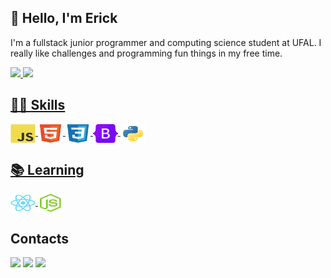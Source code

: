 ## 🙂 Hello, I'm Erick

I'm a fullstack junior programmer and computing science student at UFAL. I really like challenges and programming fun things in my free time.

<a href="https://github.com/erickmacena1">
  <div>
    <img height="180em" src="https://github-readme-stats.vercel.app/api?username=erickmacena1&show_icons=true&theme=gruvbox&include_all_commits=true&count_private=true"/>
    <img height="180em" src="https://github-readme-stats.vercel.app/api/top-langs/?username=erickmacena1&langs_count=7&theme=gruvbox"/>
  </div>
  
  ## 🐱‍👤 Skills
  
  <div style="display: inline_block">
    <img align="center" alt="JS ICON" height="30" width="40" src="https://raw.githubusercontent.com/devicons/devicon/master/icons/javascript/javascript-original.svg"/>
    <img align="center" alt="HTML5 ICON" height="30" width="40" src="https://raw.githubusercontent.com/devicons/devicon/master/icons/html5/html5-original.svg"/>
    <img align="center" alt="CSS3 ICON" height="30" width="40" src="https://raw.githubusercontent.com/devicons/devicon/master/icons/css3/css3-original.svg"/>
    <img align="center" alt="BOOTSTRAP ICON" height="30" width="40" src="https://raw.githubusercontent.com/devicons/devicon/master/icons/bootstrap/bootstrap-original.svg"/>
    <img align="center" alt="PYTHON ICON" height="30" width="40" src="https://raw.githubusercontent.com/devicons/devicon/master/icons/python/python-original.svg"/>
  </div>

  ## 📚 Learning
  <div style="display: inline_block">
    <img align="center" alt="JS ICON" height="30" width="40" src="https://raw.githubusercontent.com/devicons/devicon/master/icons/react/react-original.svg"/>
    <img align="center" alt="JS ICON" height="30" width="40" src="https://raw.githubusercontent.com/devicons/devicon/master/icons/nodejs/nodejs-original.svg"/>
  </div>
  </a>
  
  ## Contacts 
  
  <div>
    <a href="https://linkedin/in/erickmacena/" target="_blank"><img src="https://img.shields.io/badge/LinkedIn-0077B5?style=for-the-badge&logo=linkedin&logoColor=white" target="_blank"></a>
  <a href="mailto:erickmacena2@gmail.com"><img src="https://img.shields.io/badge/Gmail-D14836?style=for-the-badge&logo=gmail&logoColor=white" target="_blank"></a>
  <a href="https://instagram.com/erick.macena1/" target="_blank"><img src="https://img.shields.io/badge/Instagram-E4405F?style=for-the-badge&logo=instagram&logoColor=white" target="_blank"></a>
  </div>
